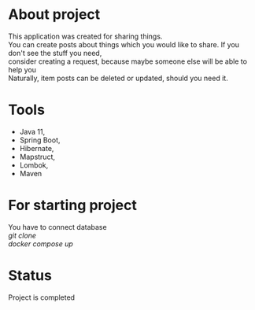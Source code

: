 # About project
This application was created for sharing things.  
You can create posts about things which you would like to share. If you don't see the stuff you need,   
consider creating a request, because maybe someone else will be able to help you    
Naturally, item posts can be deleted or updated, should you need it.  

# Tools
- Java 11, 
- Spring Boot, 
- Hibernate, 
- Mapstruct, 
- Lombok, 
- Maven

# For starting project
You have to connect database  
*git clone*  
*docker compose up*  

# Status
Project is completed
